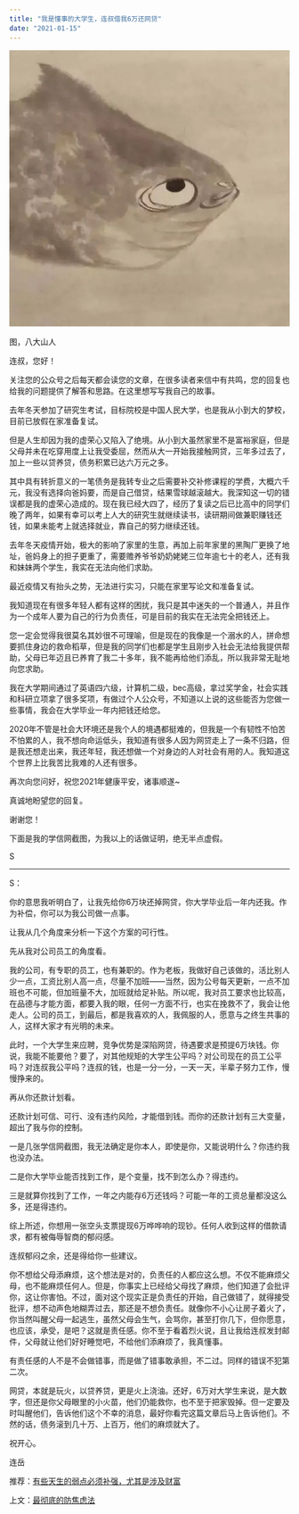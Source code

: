 ```yaml
---
title: "我是懂事的大学生，连叔借我6万还网贷"
date: "2021-01-15"
---
```


![连岳文章](images/连岳文章picture-15.jpg)

图，八大山人

  

连叔，您好！

  

关注您的公众号之后每天都会读您的文章，在很多读者来信中有共鸣，您的回复也给我的问题提供了解答和思路。在这里想写写我自己的故事。

  

去年冬天参加了研究生考试，目标院校是中国人民大学，也是我从小到大的梦校，目前已放假在家准备复试。

  

但是人生却因为我的虚荣心又陷入了绝境。从小到大虽然家里不是富裕家庭，但是父母并未在吃穿用度上让我受委屈，然而从大一开始我接触网贷，三年多过去了，加上一些以贷养贷，债务积累已达六万元之多。

  

其中具有转折意义的一笔债务是我转专业之后需要补交补修课程的学费，大概六千元，我没有选择向爸妈要，而是自己借贷，结果雪球越滚越大。我深知这一切的错误都是我的虚荣心造成的。现在我已经大四了，经历了复读之后已比高中的同学们晚了两年，如果有幸可以考上人大的研究生就继续读书，读研期间做兼职赚钱还钱，如果未能考上就选择就业，靠自己的努力继续还钱。

  

去年冬天疫情开始，极大的影响了家里的生意，再加上前年家里的黑陶厂更换了地址，爸妈身上的担子更重了，需要赡养爷爷奶奶姥姥三位年逾七十的老人，还有我和妹妹两个学生，我实在无法向他们求助。

  

最近疫情又有抬头之势，无法进行实习，只能在家里写论文和准备复试。

  

我知道现在有很多年轻人都有这样的困扰，我只是其中迷失的一个普通人，并且作为一个成年人要为自己的行为负责任，可是目前的我实在无法完全把钱还上。

  

您一定会觉得我很莫名其妙很不可理喻，但是现在的我像是一个溺水的人，拼命想要抓住身边的救命稻草，但是我的同学们也都是学生且刚步入社会无法给我提供帮助，父母已年迈且已养育了我二十多年，我不能再给他们添乱，所以我非常无耻地向您求助。

  

我在大学期间通过了英语四六级，计算机二级，bec高级，拿过奖学金，社会实践和科研立项拿了很多奖项，有做过个人公众号，不知道以上说的这些能否为您做一些事情，我会在大学毕业一年内把钱还给您。

  

2020年不管是社会大环境还是我个人的境遇都挺难的，但我是一个有韧性不怕苦不怕累的人，我不想向命运低头，我知道有很多人因为网贷走上了一条不归路，但是我还想走出来，我还年轻，我还想做一个对身边的人对社会有用的人。我知道这个世界上比我苦比我难的人还有很多。

  

再次向您问好，祝您2021年健康平安，诸事顺遂~

  

真诚地盼望您的回复。

  

谢谢您！

  

下面是我的学信网截图，为我以上的话做证明，绝无半点虚假。

  

S

  

* * *

  

S：

  

你的意思我听明白了，让我先给你6万块还掉网贷，你大学毕业后一年内还我。作为补偿，你可以为我公司做一点事。

  

让我从几个角度来分析一下这个方案的可行性。

  

先从我对公司员工的角度看。

  

我的公司，有专职的员工，也有兼职的。作为老板，我做好自己该做的，活比别人少一点，工资比别人高一点，尽量不加班——当然，因为公号每天更新，一点不加班也不可能，但加班量不大，加班就给足补贴。所以呢，我对员工要求也比较高，在品德与才能方面，都要入我的眼，任何一方面不行，也实在挽救不了，我会让他走人。公司的员工，到最后，都是我喜欢的人，我佩服的人，愿意与之终生共事的人，这样大家才有光明的未来。

  

此时，一个大学生来应聘，竞争优势是深陷网贷，待遇要求是预提6万块钱。你说，我能不能要他？要了，对其他规矩的大学生公平吗？对公司现在的员工公平吗？对连叔我公平吗？连叔的钱，也是一分一分，一天一天，半辈子努力工作，慢慢挣来的。

  

再从你还款计划看。

  

还款计划可信、可行、没有违约风险，才能借到钱。而你的还款计划有三大变量，超出了我与你的控制。

  

一是几张学信网截图，我无法确定是你本人，即使是你，又能说明什么？你违约我也没办法。

  

二是你大学毕业能否找到工作，是个变量，找不到怎么办？得违约。

  

三是就算你找到了工作，一年之内能存6万还钱吗？可能一年的工资总量都没这么多，还是得违约。

  

综上所述，你想用一张空头支票提现6万哗哗响的现钞。任何人收到这样的借款请求，都有被侮辱智商的郁闷感。

  

连叔郁闷之余，还是得给你一些建议。

  

你不想给父母添麻烦，这个想法是对的，负责任的人都应这么想。不仅不能麻烦父母，也不能麻烦任何人。但是，你事实上已经给父母找了麻烦，他们知道了会批评你，这让你害怕。不过，面对这个现实正是负责任的开始，自己做错了，就得接受批评，想不动声色地糊弄过去，那还是不想负责任。就像你不小心让房子着火了，你当然叫醒父母一起逃生，虽然父母会生气，会骂你，甚至打你几下，但你愿意，也应该，承受，是吧？这就是责任感。你不至于看着烈火说，且让我给连叔发封邮件，父母就让他们好好睡觉吧，不给他们添麻烦了，我真懂事。

  

有责任感的人不是不会做错事，而是做了错事敢承担，不二过。同样的错误不犯第二次。

  

网贷，本就是玩火，以贷养贷，更是火上浇油。还好，6万对大学生来说，是大数字，但还是你父母眼里的小火苗，他们仍能救你，也不至于把家毁掉。但一定要及时叫醒他们，告诉他们这个不幸的消息，最好你看完这篇文章后马上告诉他们。不然的话，债务滚到几十万、上百万，他们的麻烦就大了。

  

祝开心。

  

连岳

  

推荐：[有些天生的弱点必须补强，尤其是涉及财富](http://mp.weixin.qq.com/s?__biz=MjM5NDU0Mjk2MQ==&mid=2651643154&idx=1&sn=f0803a81e6047d3d118b53ada90b8b63&chksm=bd7e590c8a09d01aff8ad07196e9b962cac44b8f82d56dd5b7d1a31ec199decdb9f6c3d19dc7&scene=21#wechat_redirect)  

上文：[最彻底的防焦虑法](http://mp.weixin.qq.com/s?__biz=MjM5NDU0Mjk2MQ==&mid=2651673513&idx=1&sn=7fcefd2fea76157c3b0ec60d41ff2a64&chksm=bd7fd7b78a085ea151f9ddda55788c9104d564322b1eae26794a90fc002309660bedb51fa1d2&scene=21#wechat_redirect)
